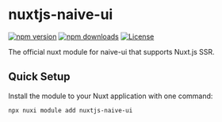 <!--
Get your module up and running quickly.

Find and replace all on all files (CMD+SHIFT+F):
- Name: My Module
- Package name: nuxtjs-naive-ui
- Description: My new Nuxt module
-->

# nuxtjs-naive-ui

[![npm version][npm-version-src]][npm-version-href]
[![npm downloads][npm-downloads-src]][npm-downloads-href]
[![License][license-src]][license-href]

The official nuxt module for naive-ui that supports Nuxt.js SSR.

## Quick Setup

Install the module to your Nuxt application with one command:

```bash
npx nuxi module add nuxtjs-naive-ui
```


[npm-version-src]: https://img.shields.io/npm/v/nuxtjs-naive-ui/latest.svg?style=flat&colorA=020420&colorB=00DC82
[npm-version-href]: https://npmjs.com/package/nuxtjs-naive-ui
[npm-downloads-src]: https://img.shields.io/npm/dm/nuxtjs-naive-ui.svg?style=flat&colorA=020420&colorB=00DC82
[npm-downloads-href]: https://npmjs.com/package/nuxtjs-naive-ui
[license-src]: https://img.shields.io/npm/l/nuxtjs-naive-ui.svg?style=flat&colorA=020420&colorB=00DC82
[license-href]: https://npmjs.com/package/nuxtjs-naive-ui
[nuxt-src]: https://img.shields.io/badge/Nuxt-020420?logo=nuxt.js
[nuxt-href]: https://nuxt.com
